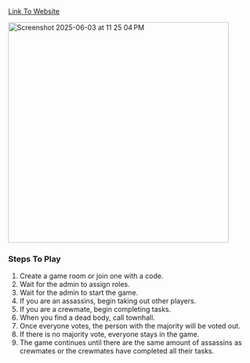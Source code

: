 [Link To Website](https://biosci-assassins-f380214977c5.herokuapp.com)

<img width="450" alt="Screenshot 2025-06-03 at 11 25 04 PM" src="https://github.com/user-attachments/assets/2b624520-e347-4a61-8907-232150643d06" />

### Steps To Play
1. Create a game room or join one with a code.
2. Wait for the admin to assign roles.
3. Wait for the admin to start the game.
4. If you are an assassins, begin taking out other players.
5. If you are a crewmate, begin completing tasks.
6. When you find a dead body, call townhall.
7. Once everyone votes, the person with the majority will be voted out.
8. If there is no majority vote, everyone stays in the game.
9. The game continues until there are the same amount of assassins as crewmates or the crewmates have completed all their tasks.

